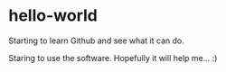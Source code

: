 # hello-world
Starting to learn Github and see what it can do.

Staring to use the software. Hopefully it will help me... :)